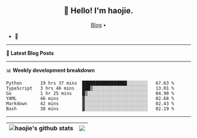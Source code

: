 <h2 align="center">👋 Hello! I'm haojie.</h2>
<p align="center">
  <a href="https://aoyouer.com">Blog</a> •
</p>


- 🔭 


-------

**📝 Latest Blog Posts**


-------

📊 **Weekly development breakdown**
<!--START_SECTION:waka-->

```text
Python       19 hrs 37 mins  █████████████████░░░░░░░░   67.63 %
TypeScript   3 hrs 46 mins   ███▒░░░░░░░░░░░░░░░░░░░░░   13.01 %
Go           1 hr 25 mins    █▒░░░░░░░░░░░░░░░░░░░░░░░   04.90 %
YAML         46 mins         ▓░░░░░░░░░░░░░░░░░░░░░░░░   02.68 %
Markdown     42 mins         ▓░░░░░░░░░░░░░░░░░░░░░░░░   02.43 %
Bash         38 mins         ▓░░░░░░░░░░░░░░░░░░░░░░░░   02.19 %
```

<!--END_SECTION:waka-->

-------



| <img align="center" src="https://github-readme-stats.vercel.app/api?username=haojie06&show_icons=true&theme=graywhite&show_icons=true&count_private=true&include_all_commits=true&hide_border=true" alt="haojie's github stats" /> | <img align="center" src="https://github-readme-stats.vercel.app/api/top-langs/?username=haojie06&layout=compact&theme=graywhite&hide_border=true&hide=css,html" /> |
| ------------- | ------------- |


